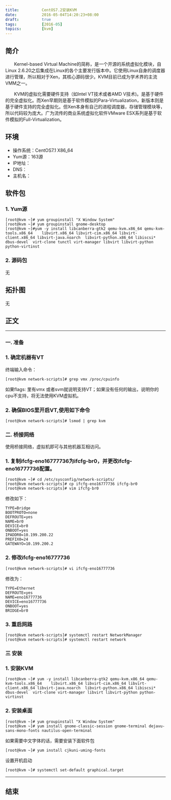 ```yaml
---
title:          CentOS7.2安装KVM
date:           2016-05-04T14:20:23+08:00
draft:          true
tags:           [2016-05]
topics:         [kvm]
---
```


## 简介

&#160; &#160; &#160; &#160;Kernel-based Virtual Machine的简称，是一个开源的系统虚拟化模块，自Linux 2.6.20之后集成在Linux的各个主要发行版本中。它使用Linux自身的调度器进行管理，所以相对于Xen，其核心源码很少。KVM目前已成为学术界的主流VMM之一。

&#160; &#160; &#160; &#160;KVM的虚拟化需要硬件支持（如Intel VT技术或者AMD V技术)。是基于硬件的完全虚拟化。而Xen早期则是基于软件模拟的Para-Virtualization，新版本则是基于硬件支持的完全虚拟化。但Xen本身有自己的进程调度器，存储管理模块等，所以代码较为庞大。广为流传的商业系统虚拟化软件VMware ESX系列是基于软件模拟的Full-Virtualization。

<!--more-->
## 环境

+ 操作系统：CentOS7.1 X86_64
+ Yum源：163源
+ IP地址：
+ DNS：
+ 主机名：

## 软件包
### 1. Yum源
	
	[root@kvm ~]# yum groupinstall "X Window System"
	[root@kvm ~]# yum groupinstall gnome-desktop
	[root@kvm ~]#yum -y install libcanberra-gtk2 qemu-kvm.x86_64 qemu-kvm-tools.x86_64    libvirt.x86_64 libvirt-cim.x86_64 libvirt-client.x86_64 libvirt-java.noarch  libvirt-python.x86_64 libiscsi* dbus-devel  virt-clone tunctl virt-manager libvirt libvirt-python python-virtinst

### 2. 源码包
无
## 拓扑图
无

## 正文

---
### 一. 准备

### 1. 确定机器有VT 

终端输入命令：

	[root@kvm network-scripts]# grep vmx /proc/cpuinfo

如果flags: 里有vmx 或者svm就说明支持VT；如果没有任何的输出，说明你的cpu不支持，将无法使用KVM虚拟机。

### 2. 确保BIOS里开启VT,使用如下命令

	[root@kvm network-scripts]# lsmod | grep kvm 


### 二. 桥接网络

使用桥接网络，虚拟机即可与其他机器互相访问。

### 1. 复制ifcfg-eno16777736为ifcfg-br0，并更改ifcfg-eno16777736配置。

	[root@kvm ~]# cd /etc/sysconfig/network-scripts/
	[root@kvm network-scripts]# cp ifcfg-eno16777736 ifcfg-br0 
	[root@kvm network-scripts]# vim ifcfg-br0

修改如下：

	TYPE=Bridge
	BOOTPROTO=none
	DEFROUTE=yes
	NAME=br0
	DEVICE=br0
	ONBOOT=yes
	IPADDR0=10.199.200.22
	PREFIX0=24
	GATEWAYO=10.199.200.2

### 2. 修改ifcfg-eno16777736


	[root@kvm network-scripts]# vi ifcfg-eno16777736 


修改为：

	TYPE=Ethernet
	DEFROUTE=yes
	NAME=eno16777736
	DEVICE=eno16777736
	ONBOOT=yes
	BRIDGE=br0

### 3. 重启网路

	[root@kvm network-scripts]# systemctl restart NetworkManager
	[root@kvm network-scripts]# systemctl restart network

### 三 安装
### 1. 安装KVM

	[root@kvm ~]# yum -y install libcanberra-gtk2 qemu-kvm.x86_64 qemu-kvm-tools.x86_64    libvirt.x86_64 libvirt-cim.x86_64 libvirt-client.x86_64 libvirt-java.noarch  libvirt-python.x86_64 libiscsi* dbus-devel  virt-clone virt-manager libvirt libvirt-python python-virtinst

### 2. 安装桌面

	[root@kvm ~]# yum groupinstall "X Window System"
	[root@kvm ~]# yum install gnome-classic-session gnome-terminal dejavu-sans-mono-fonts nautilus-open-terminal

如果需要中文字体的话，需要安装下面软件包

	[root@kvm ~]# yum install cjkuni-uming-fonts

设置开机启动

	[root@kvm ~]# systemctl set-default graphical.target

---
## 结束